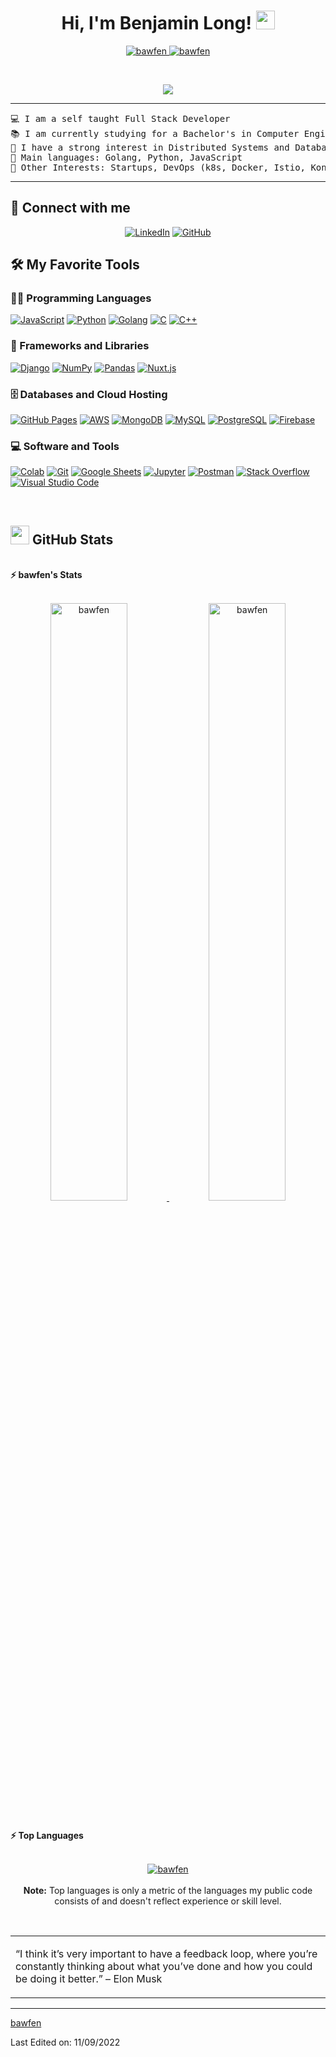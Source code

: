 <h1 align="center">
Hi, I'm Benjamin Long!
	<a href="https://github.com/bawfen" target="_self">
		<img src="https://media.giphy.com/media/hvRJCLFzcasrR4ia7z/giphy.gif" width="30">
	</a>
</h1>
<p align="center">
	<a href="https://github.com/bawfen">
		<img src="https://komarev.com/ghpvc/?username=bawfen&label=Profile%20views&color=0e75b6&style=flat" alt="bawfen" />
	</a>
	<a href="https://github.com/bawfen">
		<img src="https://img.shields.io/github/followers/bawfen?label=Followers" alt="bawfen" />
	</a>
</p>
<br/>
<p align="center">
	<a href="https://github.com/bawfen">
		<img src="https://readme-typing-svg.herokuapp.com?lines=Computer+Engineering+Student;Full+Stack+Web+Developer;Startups;DS%20|%20AI%20|%20ML%20Enthusiastic;Always%20learning%20new%20things&center=true&width=380&height=45">
	</a>
</p>

<hr>

<pre>
💻 I am a self taught Full Stack Developer
📚 I am currently studying for a Bachelor's in Computer Engineering from the National University of SIngapore
📝 I have a strong interest in Distributed Systems and Databases
🌟 Main languages: Golang, Python, JavaScript
🚩 Other Interests: Startups, DevOps (k8s, Docker, Istio, Kong etc.), ML, Blockchain, IOT 
</pre>
<hr>

## 🤝 Connect with me
<p align="center">
	<a href="https://www.linkedin.com/in/benjamin-long-904b9412a/"><img src="https://img.shields.io/badge/linkedin-%230A66C2.svg?style=plastic&logo=linkedin&logoColor=white" alt="LinkedIn"/></a>
	<a href="https://github.com/bawfen"><img src="https://img.shields.io/badge/github-%23181717.svg?style=plastic&logo=github&logoColor=white" alt="GitHub"/></a>
</p>

## 🛠️ My Favorite Tools

### 👨‍💻 Programming Languages

<p>
    <a href="https://github.com/bawfen"><img alt="JavaScript" src="https://img.shields.io/badge/JavaScript%20-%23F7DF1E.svg?logo=javascript&logoColor=black"></a>
    <a href="https://github.com/bawfen"><img alt="Python" src="https://img.shields.io/badge/Python%20-%2314354C.svg?logo=python&logoColor=white"></a>
	<a href="https://github.com/bawfen"><img alt="Golang" src="https://img.shields.io/badge/go-%2300ADD8.svg?style=for-the-badge&logo=go&logoColor=white"></a>
	<a href="https://github.com/bawfen"><img alt="C" src="https://img.shields.io/badge/c-%2300599C.svg?style=for-the-badge&logo=c&logoColor=white"></a>
	<a href="https://github.com/bawfen"><img alt="C++" src="https://img.shields.io/badge/c++-%2300599C.svg?style=for-the-badge&logo=c%2B%2B&logoColor=white"></a>

### 🧰 Frameworks and Libraries

<p>
    <a href="https://www.djangoproject.com/"><img alt="Django" src="https://img.shields.io/badge/django-%23092E20.svg?style=for-the-badge&logo=django&logoColor=white"></a>
    <a href="https://numpy.org/"><img alt="NumPy" src="https://img.shields.io/badge/Numpy%20-%23013243.svg?logo=numpy&logoColor=white"></a>
    <a href="https://pandas.pydata.org/"><img alt="Pandas" src="https://img.shields.io/badge/Pandas%20-%23150458.svg?logo=pandas&logoColor=white"></a>
    <a href="https://nuxtjs.org/"><img alt="Nuxt.js" src="https://img.shields.io/badge/Nuxt-002E3B?style=for-the-badge&logo=nuxtdotjs&logoColor=#00DC82"></a>
</p>

### 🗄️ Databases and Cloud Hosting

<p>
    <a href="https://github.com/bawfen"><img alt="GitHub Pages" src="https://img.shields.io/badge/GitHub%20Pages-%23327FC7.svg?logo=github&logoColor=white"></a>
    <a href="https://aws.amazon.com/"><img alt="AWS" src ="https://img.shields.io/badge/AWS-%23FF9900.svg?style=for-the-badge&logo=amazon-aws&logoColor=white"></a>
    <a href="https://www.mongodb.com/"><img alt="MongoDB" src ="https://img.shields.io/badge/MongoDB-%234ea94b.svg?style=for-the-badge&logo=mongodb&logoColor=white"></a>
    <a href="https://www.mysql.com/"><img alt="MySQL" src ="https://img.shields.io/badge/mysql-%2300f.svg?style=for-the-badge&logo=mysql&logoColor=white"></a>
    <a href="https://www.postgresql.org/"><img alt="PostgreSQL" src ="https://img.shields.io/badge/postgres-%23316192.svg?style=for-the-badge&logo=postgresql&logoColor=white"></a>
	<a href="https://firebase.google.com/"><img alt="Firebase" src ="https://img.shields.io/badge/Firebase-%23FF6F00.svg?logo=firebase&logoColor=white"></a>

</p>

### 💻 Software and Tools

<p>
    <a href="https://github.com/bawfen"><img alt="Colab" src="https://img.shields.io/badge/Colab-00b56a.svg?logo=google-colab&logoColor=white"></a>
    <a href="https://github.com/bawfen"><img alt="Git" src="https://img.shields.io/badge/Git%20-%23F05033.svg?logo=git&logoColor=white"></a>
    <a href="https://github.com/bawfen"><img alt="Google Sheets" src="https://img.shields.io/badge/Google%20Sheets%20-%2334A853.svg?logo=google%20sheets&logoColor=white"></a>
    <a href="https://github.com/bawfen"><img alt="Jupyter" src="https://img.shields.io/badge/Jupyter%20-%23F37626.svg?logo=Jupyter&logoColor=white"></a>
    <a href="https://github.com/bawfen"><img alt="Postman" src="https://img.shields.io/badge/Postman-FF6C37?logo=postman&logoColor=white"></a>
    <a href="https://github.com/bawfen"><img alt="Stack Overflow" src="https://img.shields.io/badge/-Stack%20Overflow-FE7A16?logo=stack-overflow&logoColor=white"></a>
    <a href="https://github.com/bawfen"><img alt="Visual Studio Code" src="https://img.shields.io/badge/Visual%20Studio%20Code-0078d7.svg?logo=visual-studio-code&logoColor=white"></a>
</p>
</br>

<!--
### 👨🏽‍💻 Workspace
<p>
    <a href="https://github.com/bawfen"><img alt="Macbook Air M1" src="https://img.shields.io/badge/Apple-MacBook_Air_2020-999999?style=for-the-badge&logo=apple&logoColor=white"></a>
    <a href="https://github.com/bawfen"><img alt="Spotify" src="https://img.shields.io/badge/Spotify-1ED760?&style=for-the-badge&logo=spotify&logoColor=white"></a>
</p>
-->


## <a href="https://github.com/bawfen"><img src="https://www.blumbergdigital.com/wp-content/uploads/2020/10/stats-graphic-statistics-business-512.png" width="30"></a> GitHub Stats

<br/>
<summary><b>⚡ bawfen's Stats</b></summary>
<br/>
<p align="center">
	<a href="https://github.com/bawfen">
	<img width="49.5%" src="https://github-readme-stats.vercel.app/api?username=bawfen&show_icons=true&count_private=true&bg_color=30,548ed0,fd8b71&title_color=fff&text_color=fff" alt="bawfen">
	<img width="49.5%" src="https://github-readme-streak-stats.herokuapp.com/?user=bawfen" alt="bawfen">
	</a>
	<br/>
</p>
<br/>
<!--
<summary><b>⚡ Activity graph</b></summary>
<br/>
<p align="center">
	<a href="https://github.com/bawfen">
		<img src="https://activity-graph.herokuapp.com/graph?username=bawfen&bg_color=ffffff&color=000000&line=000000&point=000000&area=true&hide_border=true" alt="bawfen">
	</a>
</p>
<br/>
-->
<summary><b>⚡ Top Languages</b></summary>
<br/>

<p align="center">
	<a href="https://github.com/bawfen">
	<img src="https://github-readme-stats.vercel.app/api/top-langs/?username=bawfen&langs_count=8&layout=compact&count_private=true" alt="bawfen">
	</a>
	<br/>
<br/>
<b>Note:</b> Top languages is only a metric of the languages my public code consists of and doesn't reflect experience or skill level.
</p>
<br/>

<table style="border: none">
  <tr>
  <td width="50%" valign="top">

“I think it’s very important to have a feedback loop, where you’re constantly thinking about what you’ve done and how you could be doing it better.”
– Elon Musk

  </td>
  </tr>
</table>

------

[bawfen](https://github.com/bawfen)

Last Edited on: 11/09/2022

